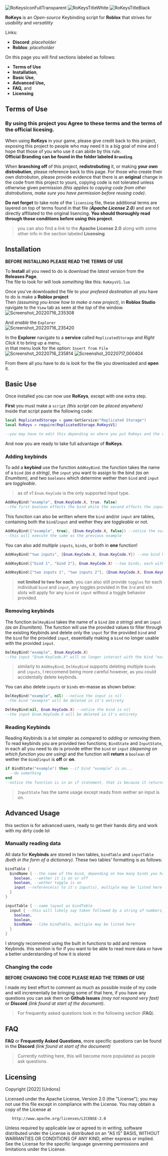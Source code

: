 ![RoKeysIconFullTransparent](https://user-images.githubusercontent.com/56717172/179380379-839275a7-7558-4770-91a3-9f79baef7d1e.png)
![RoKeysTitleWhite](https://user-images.githubusercontent.com/56717172/179380393-f7eef77b-5d62-4598-9b62-4828f6aadb9e.png#gh-dark-mode-only)
![RoKeysTitleBlack](https://user-images.githubusercontent.com/56717172/179382515-69fef072-3b67-4a44-b917-2eb5b1b33488.png#gh-light-mode-only)

**RoKeys** is an *Open-source* Keybinding script for **Roblox** that strives for *usability* and *versatility*

Links: 
- **Discord**: *placeholder*
- **Roblox**: *placeholder*

On this page you will find sections labeled as follows: <br>
- **Terms of Use**
- **Installation**, <br>
- **Basic Use**, <br>
- **Advanced Use,** <br>
- **FAQ,** and <br>
- **Licensing** <br>

## Terms of Use

### By using this project you Agree to these terms and the terms of the official licesing. <br>

When using **RoKeys** in your game, please give credit back to this project, exposing this project to people who may need it is a big goal of mine and I hope that those of you who use it can abide by this rule. <br>
**Official Branding can be found in the folder labeled `Branding`**.

When **branching off** of this project, **redistrobuting** it, or making **your own distrobution**, please reference back to this page. For those who create their own distrobuton, please provide evidence that there is an **original** change in the code from this project to yours, copying code is not tolerated unless otherwise given permission *(this applies to copying code from other distrobutions, make sure you have permission before reusing code)*.

**Do not forget** to take note of the `licensing` file, these additional terms are layered on top of terms found in that file *(**Apache License 2.0**)* and are not directly affiliated to the original lisencing. **You should thoroughly read through those conditions before using this project**.
> you can also find a *link* to the **Apache License 2.0** along with some other info in the section labeled **Licensing**

## Installation

**BEFORE INSTALLING PLEASE READ THE TERMS OF USE**

To **Install** all you need to do is download the *latest version* from the **Releases Page**. <br>
The file to look for will look *something* like this: `RoKeysV1.lua`

Once you've downloaded the file to your *prefered destination* all you have to do is make a **Roblox project** <br>
Then *(assuming you know how to make a new project)*, in **Roblox Studio** navigate to the `View` tab as seen at the *top* of the window. <br>
![Screenshot_20220716_235308](https://user-images.githubusercontent.com/56717172/179383183-84b3c395-edd8-4ee8-a378-2577b82ecfad.png) <br>

And *enable* the `Explorer` <br>
![Screenshot_20220716_235420](https://user-images.githubusercontent.com/56717172/179383241-c3bae21e-d38f-47ef-b675-15dc7eb40d96.png) <br>

In the **Explorer** navigate to a **service** called `ReplicatedStorage` and *Right Click* it to bring up a menu, <br>
in that menu look for the option: `Insert from File` <br>
![Screenshot_20220716_235814](https://user-images.githubusercontent.com/56717172/179383467-f80f1fb9-6343-4cf6-a0ae-9a44cf040707.png)
![Screenshot_20220717_000404](https://user-images.githubusercontent.com/56717172/179383482-464aecae-d9d4-49ed-8a92-ef88f8c8f326.png) <br>

From there all you have to do is *look* for the file you downloaded and **open** it.

## Basic Use

Once installed you can now use **RoKeys**, except with one extra step. <br>

**First** you must make a `script` *(this script can be placed anywhere)* <br>
Inside that script paste the following code: <br>
```lua
local ReplicatedStorage = game:GetService("Replicated Storage")
local RoKeys = require(ReplicatedStorage.RoKeysV1)

--you may have to edit this depending on where you put RoKeys and the version of RoKeys
```
And now you are ready to take full advantage of **RoKeys**.

### Adding keybinds

To add a **keybind** use the function `AddKeyBind`. the function takes the name of a `bind` *(as a string)*, the `input` you want to assign to the bind *(as an EnumItem)*, and two `booleans` which determine wether then `bind` and `input` are *toggleable*.
> as of v1 `Enum.KeyCode` is the only supported input type.
```lua
AddKeyBind("example", Enum.KeyCode.X, true. false)
--the first boolean effects the bind while the second effects the input
```
This function can also be written where the `bind` and/or `input` are tables, containing both the `bind`/`input` and wether they are *toggleable* or not.
```lua
AddKeyBind({"example", true}, {Enum.KeyCode.X, false}) --notice the surrounding {} brackets
--this will execute the same as the previous example
```
You can also add *multiple* `inputs`, `binds`, or both in **one** function!
```lua
AddKeyBind("two inputs", {Enum.KeyCode.X, Enum.KeyCode.Y}) --one bind has two inputs

AddKeyBind({"bind 1", "bind 2"}, Enum.KeyCode.X) --two binds, each with one input

AddKeyBind({"two inputs 1", "two inputs 2"}, {Enum.KeyCode.X, Enum.KeyCode.Y}) --two binds, each with two inputs
```
> **not limited to two for each**. you can also still provide `toggles` for each individual `bind` and `input`, any toggles provided in the `3rd` and `4th` slots will apply for any `bind` or `input` without a toggle behavior provided.

### Removing keybinds

The function `DelKeyBind` takes the name of a `bind` *(as a string)* and an `input` *(as an EnumItem)*. The function will use the provided values to filter through the existing Keybinds and delete only the `input` for the provided `bind` and the `bind` for the provided `input`, essentially making a `bind` no longer usable with the provided `input`.
```lua
DelKeyBind("example", Enum.KeyCode.X)
--the input "Enum.KeyCode.X" will no longer interact with the bind "example"
```
> similarly to `AddKeyBind`, `DelKeyBind` supports deleting multiple `binds` and `inputs`, I reccomend being more careful however, as you could accidentally delete keybinds.

You can also delete `inputs` or `binds` en-masse as shown below:
```lua
DelKeyBind("example", nil) --notice the input is nil
--the bind "example" will be deleted in it's entirety

DelKeyBind(nil, Enum.KeyCode.X) --notice the bind is nil
--the input Enum.KeyCode.X will be deleted in it's entirety
```

### Reading Keybinds

Reading Keybinds is a lot simpler as compared to *adding* or *removing* them. To read keybinds you are provided *two* functions; `BindState` and `InputState`, in each all you need to do is provide either the `bind` or `input` *(depening on which function you are using)* and the function will **return** a `boolean` of wether the `bind`/`input` is **off** or **on**.
```lua
if BindState("example") then --if bind "example" is on...
  --do something
end
--notice the function is in an if statement, that is because it returns a boolean
```
> `InputState` has the same usage except reads from wether an input is on.

## Advanced Usage

this section is for advanced users, ready to get their hands dirty and work with my dirty code lol

### Manually reading data

All data for **Keybinds** are stored in two tables, `bindTable` and `inputTable` *(both in the form of a dictionary)*. These two tables' formatting is as follows:
```lua
bindTable {
  bindName { --the name of the bind, depending on how many binds you have there will be that many of these
    boolean, --wether it is on or off
    boolean, --wether toggle is on
    input --reference(s) to it's input(s), multiple may be listed here
  }
}

inputTable { --same layout as bindTable
  input { --this will likely say token followed by a string of numbers, do not worry as it is just a side effect of using EnumItems
    boolean,
    boolean,
    bindName --like bindTable, multiple may be listed here
  }
}
```
I strongly recommend using the built in functions to add and remove Keybinds. this section is for if you want to be able to read more data or have a better understanding of how it is stored

### Changing the code

**BEFORE CHANGING THE CODE PLEASE READ THE TERMS OF USE**

I made my best effort to comment as much as possible inside of my code and will incrementally be bringing some of that here, if you have any questions you can ask them on **Github Issues** *(may not respond very fast)* or **Discord** *(link found at start of the document)*. 
> For frequently asked questions look in the following section (**FAQ**).

## FAQ

**FAQ** or **Frequently Asked Questions**, more specific questions can be found in the **Discord** *(link found at start of the document)*

> Currently nothing here, this will become more populated as people ask questions. 

## Licensing 

Copyright [2022] [Urdons]

   Licensed under the Apache License, Version 2.0 (the "License");
   you may not use this file except in compliance with the License.
   You may obtain a copy of the License at

       http://www.apache.org/licenses/LICENSE-2.0

   Unless required by applicable law or agreed to in writing, software
   distributed under the License is distributed on an "AS IS" BASIS,
   WITHOUT WARRANTIES OR CONDITIONS OF ANY KIND, either express or implied.
   See the License for the specific language governing permissions and
   limitations under the License.
